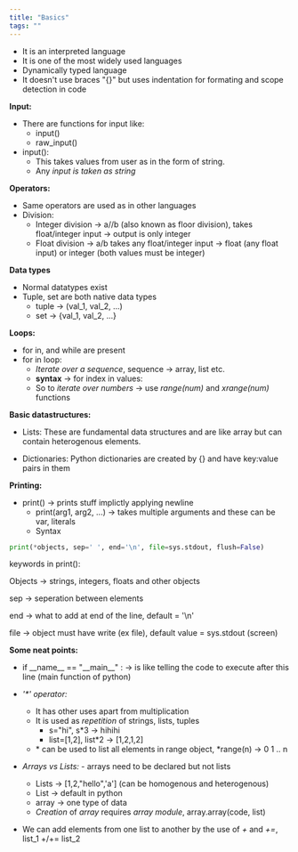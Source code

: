 ```yaml
---
title: "Basics"
tags: ""
---
```

-   It is an interpreted language
-   It is one of the most widely used languages
-   Dynamically typed language
-   It doesn't use braces "{}" but uses indentation for formating and scope detection in code

**Input:**

-   There are functions for input like:
    -   input()
    -   raw_input()
-   input():
    -   This takes values from user as in the form of string.
    -   Any _input is taken as string_

**Operators:**

-   Same operators are used as in other languages
-   Division:
    -   Integer division → a//b (also known as floor division), takes float/integer input → output is only integer
    -   Float division → a/b takes any float/integer input → float (any float input) or integer (both values must be integer)

**Data types**

-   Normal datatypes exist
-   Tuple, set are both native data types
    -   tuple → (val_1, val_2, ...)
    -   set → {val_1, val_2, ...}

**Loops:**

-   for in, and while are present
-   for in loop:
    -   _Iterate over a sequence_, sequence → array, list etc.
    -   **syntax** → for index in values:
    -   So to _iterate over numbers_ → use _range(num)_ and _xrange(num)_ functions

**Basic datastructures:**

-   Lists: These are fundamental data structures and are like array but can contain heterogenous elements.

-   Dictionaries: Python dictionaries are created by {} and have key:value pairs in them

**Printing:**

-   print() → prints stuff implictly applying newline
    -   print(arg1, arg2, ...) → takes multiple arguments and these can be var, literals
    -   Syntax

```Python
print(*objects, sep=' ', end='\n', file=sys.stdout, flush=False)
```

keywords in print():

Objects → strings, integers, floats and other objects

sep → seperation between elements

end → what to add at end of the line, default = '\\n'

file → object must have write (ex file), default value = sys.stdout (screen)

**Some neat points:**

-   if \_\_name\_\_ == "\_\_main\_\_" : → is like telling the code to execute after this line (main function of python)

-   _'\*' operator:_
    -   It has other uses apart from multiplication
    -   It is used as _repetition_ of strings, lists, tuples
        -   s="hi", s\*3 → hihihi
        -   list=[1,2], list\*2 → [1,2,1,2]
    -   \* can be used to list all elements in range object, \*range(n) → 0 1 .. n

-   _Arrays vs Lists:_
    		\- arrays need to be declared but not lists
    -   Lists → [1,2,"hello",'a'] \(can be homogenous and heterogenous)
    -   List → default in python
    -   array → one type of data
    -   _Creation_ of _array_ requires _array module_, array.array(code, list)

-   We can add elements from one list to another by the use of _+_ and _+=_, list_1 +/+= list_2
